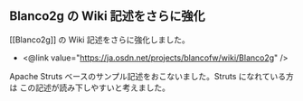 ##  Blanco2g の Wiki 記述をさらに強化

[[Blanco2g]] の Wiki 記述をさらに強化しました。


*  <@link value="https://ja.osdn.net/projects/blancofw/wiki/Blanco2g" />


Apache Struts ベースのサンプル記述をおこないました。Struts になれている方は この記述が読み下しやすいと考えました。


